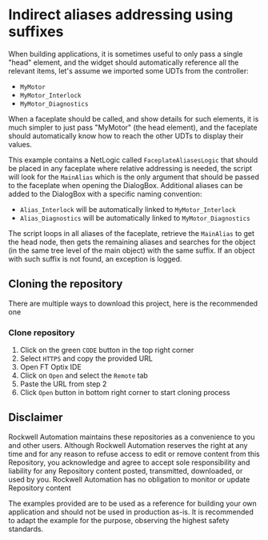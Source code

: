 # Indirect aliases addressing using suffixes

When building applications, it is sometimes useful to only pass a single "head" element, and the widget should automatically reference all the relevant items, let's assume we imported some UDTs from the controller:

- `MyMotor`
- `MyMotor_Interlock`
- `MyMotor_Diagnostics`

When a faceplate should be called, and show details for such elements, it is much simpler to just pass "MyMotor" (the head element), and the faceplate should automatically know how to reach the other UDTs to display their values.

This example contains a NetLogic called `FaceplateAliasesLogic` that should be placed in any faceplate where relative addressing is needed, the script will look for the `MainAlias` which is the only argument that should be passed to the faceplate when opening the DialogBox. Additional aliases can be added to the DialogBox with a specific naming convention:

- `Alias_Interlock` will be automatically linked to `MyMotor_Interlock`
- `Alias_Diagnostics` will be automatically linked to `MyMotor_Diagnostics`

The script loops in all aliases of the faceplate, retrieve the `MainAlias` to get the head node, then gets the remaining aliases and searches for the object (in the same tree level of the main object) with the same suffix. If an object with such suffix is not found, an exception is logged.

## Cloning the repository

There are multiple ways to download this project, here is the recommended one

### Clone repository

1. Click on the green `CODE` button in the top right corner
2. Select `HTTPS` and copy the provided URL
3. Open FT Optix IDE
4. Click on `Open` and select the `Remote` tab
5. Paste the URL from step 2
6. Click `Open` button in bottom right corner to start cloning process

## Disclaimer

Rockwell Automation maintains these repositories as a convenience to you and other users. Although Rockwell Automation reserves the right at any time and for any reason to refuse access to edit or remove content from this Repository, you acknowledge and agree to accept sole responsibility and liability for any Repository content posted, transmitted, downloaded, or used by you. Rockwell Automation has no obligation to monitor or update Repository content

The examples provided are to be used as a reference for building your own application and should not be used in production as-is. It is recommended to adapt the example for the purpose, observing the highest safety standards.
